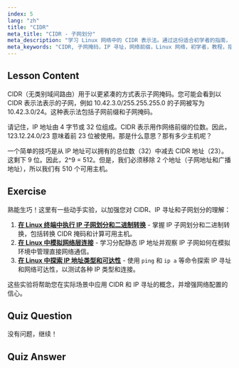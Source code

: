 ```yaml
---
index: 5
lang: "zh"
title: "CIDR"
meta_title: "CIDR - 子网划分"
meta_description: "学习 Linux 网络中的 CIDR 表示法。通过这份适合初学者的指南，了解子网掩码、IP 寻址和主机计算。提高您的网络技能！"
meta_keywords: "CIDR, 子网掩码，IP 寻址，网络前缀，Linux 网络，初学者，教程，指南"
---
```


## Lesson Content

CIDR（无类别域间路由）用于以更紧凑的方式表示子网掩码。您可能会看到以 CIDR 表示法表示的子网，例如 10.42.3.0/255.255.255.0 的子网被写为 10.42.3.0/24。这种表示法包括子网前缀和子网掩码。

请记住，IP 地址由 4 字节或 32 位组成。CIDR 表示用作网络前缀的位数。因此，123.12.24.0/23 意味着前 23 位被使用。那是什么意思？那有多少主机呢？

一个简单的技巧是从 IP 地址可以拥有的总位数（32）中减去 CIDR 地址（23）。这剩下 9 位。因此，2^9 = 512。但是，我们必须移除 2 个地址（子网地址和广播地址），所以我们有 510 个可用主机。

## Exercise

熟能生巧！这里有一些动手实验，以加强您对 CIDR、IP 寻址和子网划分的理解：

1. **[在 Linux 终端中执行 IP 子网划分和二进制转换](https://labex.io/zh/labs/linux-perform-ip-subnetting-and-binary-conversion-in-the-linux-terminal-592782)** - 掌握 IP 子网划分和二进制转换，包括转换 CIDR 掩码和计算可用主机。
2. **[在 Linux 中模拟网络层连接](https://labex.io/zh/labs/linux-simulate-network-layer-connectivity-in-linux-592752)** - 学习分配静态 IP 地址并观察 IP 子网如何在模拟环境中管理直接网络通信。
3. **[在 Linux 中探索 IP 地址类型和可达性](https://labex.io/zh/labs/linux-explore-ip-address-types-and-reachability-in-linux-592780)** - 使用 `ping` 和 `ip a` 等命令探索 IP 寻址和网络可达性，以测试各种 IP 类型和连接。

这些实验将帮助您在实际场景中应用 CIDR 和 IP 寻址的概念，并增强网络配置的信心。

## Quiz Question

没有问题，继续！

## Quiz Answer
